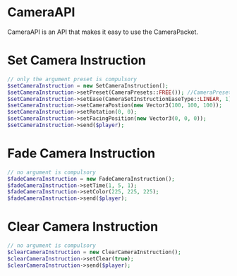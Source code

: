 # CameraAPI
CameraAPI is an API that makes it easy to use the CameraPacket.
# Set Camera Instruction
```php
// only the argument preset is compulsory
$setCameraInstruction = new SetCameraInstruction();
$setCameraInstruction->setPreset(CameraPresets::FREE()); //CameraPresets::FIRST_PERSON(), CameraPresets::THIRD_PERSON(), CameraPresets::THIRD_PERSON_FRONT()
$setCameraInstruction->setEase(CameraSetInstructionEaseType::LINEAR, 1);
$setCameraInstruction->setCameraPostion(new Vector3(100, 100, 100));
$setCameraInstruction->setRotation(0, 0);
$setCameraInstruction->setFacingPosition(new Vector3(0, 0, 0));
$setCameraInstruction->send($player);
```
# Fade Camera Instruction
```php
// no argument is compulsory
$fadeCameraInstruction = new FadeCameraInstruction();
$fadeCameraInstruction->setTime(1, 5, 1);
$fadeCameraInstruction->setColor(225, 225, 225);
$fadeCameraInstruction->send($player);
```

# Clear Camera Instruction
```php
// no argument is compulsory
$clearCameraInstruction = new ClearCameraInstruction();
$clearCameraInstruction->setClear(true);
$clearCameraInstruction->send($player);
```
